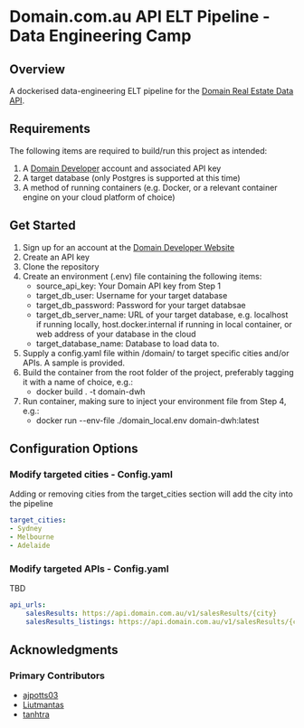 # Domain.com.au API ELT Pipeline - Data Engineering Camp 

## Overview

A dockerised data-engineering ELT pipeline for the [Domain Real Estate Data API](https://developer.domain.com.au).

## Requirements
The following items are required to build/run this project as intended:
1. A [Domain Developer](https://developer.domain.com.au) account and associated API key
2. A target database (only Postgres is supported at this time)
3. A method of running containers (e.g. Docker, or a relevant container engine on your cloud platform of choice)

## Get Started

1. Sign up for an account at the [Domain Developer Website](http://developer.domain.com.au)
2. Create an API key
3. Clone the repository
4. Create an environment (.env) file containing the following items:
    - source_api_key: Your Domain API key from Step 1
    - target_db_user: Username for your target database
    - target_db_password: Password for your target databsae
    - target_db_server_name: URL of your target database, e.g. localhost if running locally, host.docker.internal if running in local container, or web address of your database in the cloud
    - target_database_name: Database to load data to.
5. Supply a config.yaml file within /domain/ to target specific cities and/or APIs. A sample is provided.
6. Build the container from the root folder of the project, preferably tagging it with a name of choice, e.g.:
    - docker build . -t domain-dwh
7. Run container, making sure to inject your environment file from Step 4, e.g.:
    - docker run --env-file ./domain_local.env domain-dwh:latest

## Configuration Options


### Modify targeted cities - Config.yaml

Adding or removing cities from the target_cities section will add the city into the pipeline

```yaml
target_cities:
- Sydney
- Melbourne
- Adelaide
```

### Modify targeted APIs - Config.yaml

TBD

```yaml
api_urls:
    salesResults: https://api.domain.com.au/v1/salesResults/{city}
    salesResults_listings: https://api.domain.com.au/v1/salesResults/{city}/listings
```

## Acknowledgments

### Primary Contributors
- [ajpotts03](https://github.com/ajpotts03)
- [Liutmantas](https://github.com/Liutmantas)
- [tanhtra](https://github.com/tanhtra)
